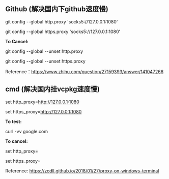 ## Github (解决国内下github速度慢)

git config --global http.proxy 'socks5://127.0.0.1:1080'

git config --global https.proxy 'socks5://127.0.0.1:1080'

**To Cancel:**

git config --global --unset http.proxy

git config --global --unset https.proxy


Reference：https://www.zhihu.com/question/27159393/answer/141047266

## cmd (解决国内挂vcpkg速度慢)

set http_proxy=http://127.0.0.1:1080

set https_proxy=http://127.0.0.1:1080

**To test:**

curl -vv google.com

**To cancel:**

set http_proxy=

set https_proxy=

Reference: https://zcdll.github.io/2018/01/27/proxy-on-windows-terminal
